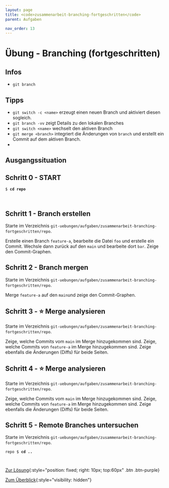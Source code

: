 ```yaml
---
layout: page
title: <code>zusammenarbeit-branching-fortgeschritten</code>
parent: Aufgaben

nav_order: 13
---
```

# Übung - Branching (fortgeschritten)



## Infos

* `git branch` 

## Tipps

* `git switch -c <name>` erzeugt einen neuen Branch und aktiviert 
  diesen sogleich.
* `git branch -vv` zeigt Details zu den lokalen Branches
* `git switch <name>` wechselt den aktiven Branch
* `git merge <branch>` integriert die Änderungen von `branch` und erstellt ein Commit
   auf dem aktiven Branch.
* 

  
## Ausgangssituation


<!--UEB-Branching (fortgeschritten)--><h2>Schritt 0 - START</h2>


<pre><code>$ <b>cd repo</b><br><br><br></code></pre>


<!--UEB-Branching (fortgeschritten)--><h2>Schritt 1 - Branch erstellen</h2>

Starte im Verzeichnis `git-uebungen/aufgaben/zusammenarbeit-branching-fortgeschritten/repo`.

Erstelle einen Branch `feature-a`, bearbeite die Datei `foo`
und erstelle ein Commit.
Wechsle dann zurück auf den `main` und bearbeite dort `bar`.
Zeige den Commit-Graphen.

<!--UEB-Branching (fortgeschritten)--><h2>Schritt 2 - Branch mergen</h2>

Starte im Verzeichnis `git-uebungen/aufgaben/zusammenarbeit-branching-fortgeschritten/repo`.

Merge `feature-a` auf den `main`und
zeige den Commit-Graphen.

<!--UEB-Branching (fortgeschritten)--><h2>Schritt 3 - ⭐ Merge analysieren</h2>

Starte im Verzeichnis `git-uebungen/aufgaben/zusammenarbeit-branching-fortgeschritten/repo`.

Zeige, welche Commits vom `main` im Merge hinzugekommen sind.
Zeige, welche Commits von `feature-a` im Merge hinzugekommen sind.
Zeige ebenfalls die Änderungen (Diffs) für beide Seiten.

<!--UEB-Branching (fortgeschritten)--><h2>Schritt 4 - ⭐ Merge analysieren</h2>

Starte im Verzeichnis `git-uebungen/aufgaben/zusammenarbeit-branching-fortgeschritten/repo`.

Zeige, welche Commits vom `main` im Merge hinzugekommen sind.
Zeige, welche Commits von `feature-a` im Merge hinzugekommen sind.
Zeige ebenfalls die Änderungen (Diffs) für beide Seiten.

<!--UEB-Branching (fortgeschritten)--><h2>Schritt 5 - Remote Branches untersuchen</h2>

Starte im Verzeichnis `git-uebungen/aufgaben/zusammenarbeit-branching-fortgeschritten/repo`.




<pre><code>repo $ <b>cd ..</b><br><br><br></code></pre>


[Zur Lösung](loesung-zusammenarbeit-branching-fortgeschritten.html){:style="position: fixed; right: 10px; top:60px" .btn .btn-purple}

[Zum Überblick](../../ueberblick.html){:style="visibility: hidden"}

